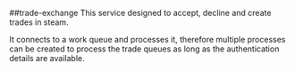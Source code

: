 ##trade-exchange
This service designed to accept, decline and create trades in steam.

It connects to a work queue and processes it, therefore multiple processes can be created to process the trade queues as long as the authentication details are available.